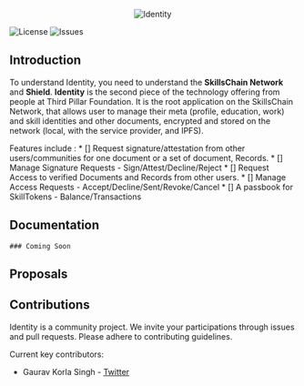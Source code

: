 <p align="center">
    <img src="https://raw.githubusercontent.com/third-pillar/Identity/dev/identity_logo.png" alt="Identity">
</p>

![License](https://img.shields.io/github/license/third-pillar/Identity?style=for-the-badge)
![Issues](https://img.shields.io/github/issues/third-pillar/Identity?style=for-the-badge)

## Introduction

To understand Identity, you need to understand the **SkillsChain Network** and **Shield**. **Identity** is the second piece of the technology offering from people at Third Pillar Foundation. It is the root application on the SkillsChain Network, that allows user to manage their meta (profile, education, work) and skill identities and other documents, encrypted and stored on the network (local, with the service provider, and IPFS).

Features include :
    * [] Request signature/attestation from other users/communities for one document or a set of document, Records.
    * [] Manage Signature Requests - Sign/Attest/Decline/Reject
    * [] Request Access to verified Documents and Records from other users.
    * [] Manage Access Requests - Accept/Decline/Sent/Revoke/Cancel
    * [] A passbook for SkillTokens - Balance/Transactions

## Documentation
  
    ### Coming Soon

## Proposals

## Contributions

Identity is a community project. We invite your participations through issues and pull requests. Please adhere to contributing guidelines.

Current key contributors:

* Gaurav Korla Singh - [Twitter](https://twitter.com/korlaism)
